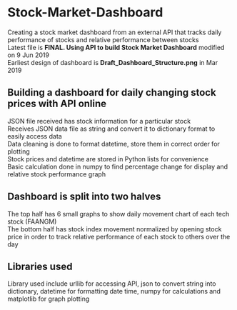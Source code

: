 # Stock-Market-Dashboard
Creating a stock market dashboard from an external API that tracks daily performance of stocks and relative performance between stocks
<br>Latest file is <b>FINAL. Using API to build Stock Market Dashboard</b> modified on 9 Jun 2019
<br>Earliest design of dashboard is <b>Draft_Dashboard_Structure.png</b> in Mar 2019

## Building a dashboard for daily changing stock prices with API online
JSON file received has stock information for a particular stock
<br>Receives JSON data file as string and convert it to dictionary format to easily access data
<br>Data cleaning is done to format datetime, store them in correct order for plotting
<br>Stock prices and datetime are stored in Python lists for convenience
<br>Basic calculation done in numpy to find percentage change for display and relative stock performance graph
## Dashboard is split into two halves
The top half has 6 small graphs to show daily movement chart of each tech stock (FAANGM)
<br>The bottom half has stock index movement normalized by opening stock price in order to track relative performance of each stock to others over the day
## Libraries used
Library used include urllib for accessing API, json to convert string into dictionary, datetime for formatting date time, numpy for calculations and matplotlib for graph plotting
